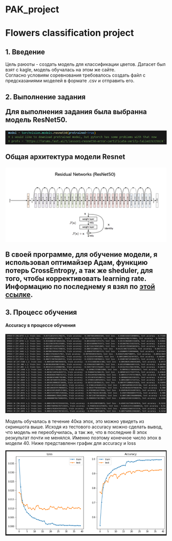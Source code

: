 # PAK_project
<h1>Flowers classification project</h1>
<h2>1. Введение</h2>
<p>Цель раюоты - создать модель для классификации цветов. Датасет был взят с kagle, модель обучалась на этом же сайте.<br>
Согласно условиям соревнования требовалось создать файл с предсказаниями моделей в формате .csv и отправить его.<br></p>
<h2>2. Выполнение задания</2>
<p>Для выполнения задания была выбранна модель ResNet50.</p>
<img src="./model.png">
<p>Общая архитектура модели Resnet</p>
<img src="./arhitec.png">
<p>В своей программе, для обучение модели, я использовал оптимайзер Адам, функцию потерь CrossEntropy, а так же sheduler, для того, чтобы коррективовать learning rate. Информацию по последнему я взял по <a href="https://neptune.ai/blog/how-to-choose-a-learning-rate-scheduler">этой ссылке</a>.</p>
<h2>3. Процесс обучения</h2>
<h4>Accuracy в процессе обучения</h4>
<img src="training.png">
<p>Модель обучалась в течение 40ка эпох, это можно увидеть из скриншота выше. Исходя из тестового accuracy можно сделать вывод, что модель не переобучилась, а так же, что в последние 8 эпох резкультат почти не менялся. Именно поэтому конечное число эпох в модели 40. Ниже представленн график для accuracy и loss</p>
<img src="acc_graoh.png">